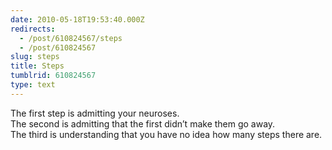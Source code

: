 ```yaml
---
date: 2010-05-18T19:53:40.000Z
redirects:
  - /post/610824567/steps
  - /post/610824567
slug: steps
title: Steps
tumblrid: 610824567
type: text
---
```

<p>The first step is admitting your neuroses.<br/>
The second is admitting that the first didn&rsquo;t make them go away.<br/>
The third is understanding that you have no idea how many steps there are.</p>
